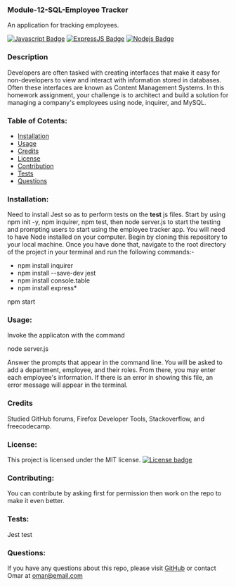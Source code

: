   ### Module-12-SQL-Employee Tracker
  An application for tracking employees.

  [![Javascript Badge](https://img.shields.io/badge/-Javascript-F0DB4F?style=for-the-badge&labelColor=black&logo=javascript&logoColor=F0DB4F)](#) [![ExpressJS Badge](https://img.shields.io/badge/-Express.JS-ff781f?style=for-the-badge&labelColor=black&logo=express&logoColor=FF781F)](#) 
  [![Nodejs Badge](https://img.shields.io/badge/-Node.js-3C873A?style=for-the-badge&labelColor=black&logo=node.js&logoColor=3C873A)](#)


  ### Description
  Developers are often tasked with creating interfaces that make it easy for non-developers to view and interact with information stored in databases. Often these interfaces are known as Content Management Systems. In this homework assignment, your challenge is to architect and build a solution for managing a company's employees using node, inquirer, and MySQL.
  
  ### Table of Cotents:
  * [Installation](#installation)
  * [Usage](#usage)
  * [Credits](#credits)
  * [License](#license)
  * [Contribution](#contribution)
  * [Tests](#tests)
  * [Questions](#questions)

  ### Installation:
  Need to install Jest so as to perform tests on the __test__ js files. Start by using npm init -y, npm inquirer, npm test, then node server.js to start the testing and prompting users to start using the employee tracker app.
  You will need to have Node installed on your computer. Begin by cloning this repository to your local machine. Once you have done that, navigate to the root directory of the project in your terminal and run the following commands:-

  <!-- install dependencies -->

  * npm install inquirer
  * npm install --save-dev jest
  * npm install console.table
  * npm install express*

  <!-- start app -->

  npm start       <!-- node index will also work -->

  ### Usage:
  Invoke the applicaton with the command

  node server.js

  Answer the prompts that appear in the command line. You will be asked to add a department, employee, and their roles. From there, you may enter each employee's information. If there is an error in showing this file, an error message will appear in the terminal.

  ### Credits
  Studied GitHub forums, Firefox Developer Tools, Stackoverflow, and freecodecamp.

  ### License:
  This project is licensed under the MIT license.
  [![License badge](https://img.shields.io/badge/license-MIT-<COLOR>.svg)](#license)
  
  ### Contributing:
  You can contribute by asking first for permission then work on the repo to make it even better.

  ### Tests:
  Jest test
  
  ### Questions:
  If you have any questions about this repo, please visit [GitHub](https://github.com/omssma) or contact Omar at omar@email.com

